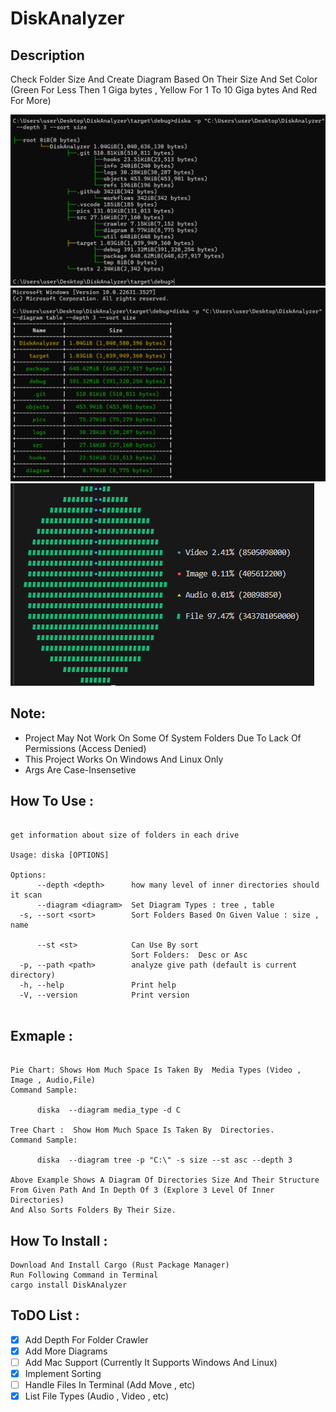 # DiskAnalyzer

## Description

Check Folder Size And Create Diagram Based On Their Size 
And Set Color (Green For Less Then 1 Giga bytes , Yellow For 1 To 10 Giga bytes And Red For More)

![image description](pics/win_tree.png)
![image description](pics/win_table.png)
![image description](pics/pie.png)


## Note:

- Project May Not Work On Some Of System Folders Due To Lack Of Permissions (Access Denied)
- This Project Works On Windows And Linux Only
- Args Are Case-Insensetive

## How To Use :

```

get information about size of folders in each drive

Usage: diska [OPTIONS]

Options:
      --depth <depth>      how many level of inner directories should it scan
      --diagram <diagram>  Set Diagram Types : tree , table
  -s, --sort <sort>        Sort Folders Based On Given Value : size , name

      --st <st>            Can Use By sort
                           Sort Folders:  Desc or Asc
  -p, --path <path>        analyze give path (default is current directory)
  -h, --help               Print help
  -V, --version            Print version


```


## Exmaple :

```

Pie Chart: Shows Hom Much Space Is Taken By  Media Types (Video , Image , Audio,File)
Command Sample: 

      diska  --diagram media_type -d C
  
Tree Chart :  Show Hom Much Space Is Taken By  Directories.
Command Sample: 

      diska  --diagram tree -p "C:\" -s size --st asc --depth 3

Above Example Shows A Diagram Of Directories Size And Their Structure From Given Path And In Depth Of 3 (Explore 3 Level Of Inner Directories)
And Also Sorts Folders By Their Size.

```



## How To Install :

```
Download And Install Cargo (Rust Package Manager)
Run Following Command in Terminal
cargo install DiskAnalyzer
```

## ToDO List :

- [x] Add Depth For Folder Crawler
- [x] Add More Diagrams
- [ ] Add Mac Support (Currently It Supports Windows And Linux)
- [x] Implement Sorting
- [ ] Handle Files In Terminal (Add Move , etc)
- [x] List File Types (Audio , Video , etc)
